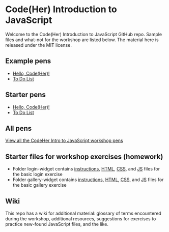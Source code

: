 # Code(Her) Introduction to JavaScript
Welcome to the Code(Her) Introduction to JavaScript GitHub repo. Sample files and what-not for the workshop are listed below. The material here is released under the MIT license.

## Example pens
+ [Hello, Code(Her)!](http://codepen.io/littleberry/pen/QwVoOq)
+ [To Do List](http://codepen.io/littleberry/pen/wBYwrV)

## Starter pens
+ [Hello, Code(Her)!](http://codepen.io/littleberry/pen/OPoqZW)
+ [To Do List](http://codepen.io/littleberry/pen/dPgbQg)
 
## All pens
[View all the CodeHer Intro to JavaScript workshop pens](http://codepen.io/littleberry/tag/intro-to-js/)

## Starter files for workshop exercises (homework)
+ Folder login-widget contains [instructions](login-widget/README.md), [HTML](login-widget/login.html), [CSS](login-widget/login-styles.css), and [JS](login-wigdet/login.js) files for the basic login exercise
+ Folder gallery-widget contains [instructions](gallery-widget/README.md), [HTML](gallery-widget/gallery.html), [CSS](gallery-widget/gallery-styles.css), and [JS](gallery-wigdet/gallery.js) files for the basic gallery exercise

## Wiki
This repo has a wiki for additional material: glossary of terms encountered during the workshop, additional resources, suggestions for exercises to practice new-found JavaScript files, and the like.
